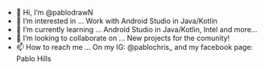 - 👋 Hi, I’m @pablodrawN
- 👀 I’m interested in ... Work with Android Studio in Java/Kotlin
- 🌱 I’m currently learning ... Android Studio in Java/Kotlin, Intel and more...
- 💞️ I’m looking to collaborate on ... New projects for the comunity!
- 📫 How to reach me ... On my IG: @pablochris_ and my facebook page: Pablo Hills

<!---
pablodrawN/pablodrawN is a ✨ special ✨ repository because its `README.md` (this file) appears on your GitHub profile.
You can click the Preview link to take a look at your changes.
--->
